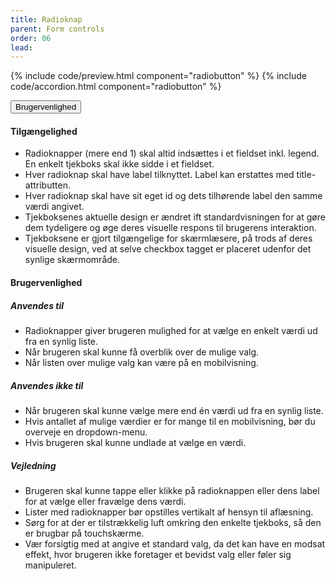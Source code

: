 ```yaml
---
title: Radioknap
parent: Form controls
order: 06
lead: 
---
```


{% include code/preview.html component="radiobutton" %}
{% include code/accordion.html component="radiobutton" %}
<div class="accordion-bordered accordion-docs">
  <button class="button-unstyled accordion-button"
      aria-expanded="true" aria-controls="radio-docs">
    Brugervenlighed
  </button>
  <div id="radio-docs" aria-hidden="false" class="accordion-content">
   <article>
      <section>
        <h4>Tilgængelighed</h4>
        <ul>
            <li>Radioknapper (mere end 1) skal altid indsættes i et fieldset inkl. legend. En enkelt tjekboks skal ikke sidde i et fieldset.</li>
            <li>Hver radioknap skal have label tilknyttet. Label kan erstattes med title-attributten.</li>
            <li>Hver radioknap skal have sit eget id og dets tilhørende label den samme værdi angivet. </li>
            <li>Tjekboksenes aktuelle design er ændret ift standardvisningen for at gøre dem tydeligere og øge deres visuelle respons til brugerens interaktion.</li>
            <li>Tjekboksene er gjort tilgængelige for skærmlæsere, på trods af deres visuelle design, ved at selve checkbox tagget er placeret udenfor det synlige skærmområde.</li>
        </ul>
      </section>
      <section>
        <h4>Brugervenlighed</h4>
        <h5>Anvendes til</h5>
        <ul>
            <li>Radioknapper giver brugeren mulighed for at vælge en enkelt værdi ud fra en synlig liste.</li>
            <li>Når brugeren skal kunne få overblik over de mulige valg.</li>
            <li>Når listen over mulige valg kan være på en mobilvisning.</li>
        </ul>
        <h5>Anvendes ikke til</h5>
        <ul>
            <li>Når brugeren skal kunne vælge mere end én værdi ud fra en synlig liste.</li>
            <li>Hvis antallet af mulige værdier er for mange til en mobilvisning, bør du overveje en dropdown-menu.</li>
            <li>Hvis brugeren skal kunne undlade at vælge en værdi.</li>
        </ul>
        <h5>Vejledning</h5>
        <ul>
            <li>Brugeren skal kunne tappe eller klikke på radioknappen eller dens label for at vælge eller fravælge dens værdi.</li>
            <li>Lister med radioknapper bør opstilles vertikalt af hensyn til aflæsning.</li>
            <li>Sørg for at der er tilstrækkelig luft omkring den enkelte tjekboks, så den er brugbar på touchskærme.</li>
            <li>Vær forsigtig med at angive et standard valg, da det kan have en modsat effekt, hvor brugeren ikke foretager et bevidst valg eller føler sig manipuleret.</li>
        </ul>
      </section>
    </article>
  </div>
</div>

